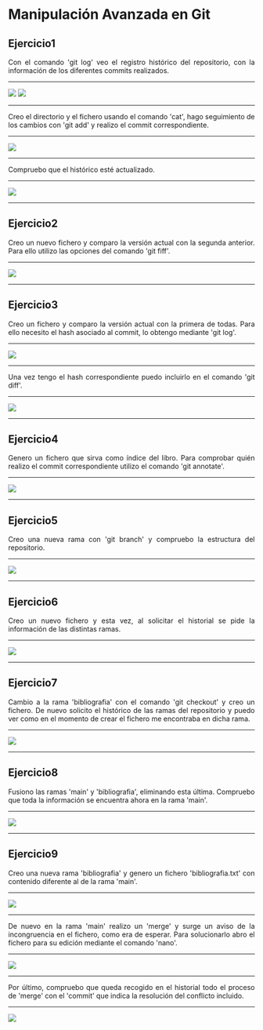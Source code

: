 <div align="justify">

# Manipulación Avanzada en Git


## Ejercicio1

Con el comando 'git log' veo el registro histórico del repositorio, con la información de los diferentes commits realizados.

---

<img src="img/log1.png">

<img src="img/log2.png">

---

Creo el directorio y el fichero usando el comando 'cat', hago seguimiento de los cambios con 'git add' y realizo el commit correspondiente.

---

<img src="img/captura3.png">

---

Compruebo que el histórico esté actualizado.

---

<img src="img/captura4.png">

---
## Ejercicio2

Creo un nuevo fichero y comparo la versión actual con la segunda anterior. Para ello utilizo las opciones del comando 'git fiff'.

---

<img src="img/captura5.png">

---
## Ejercicio3

Creo un fichero y comparo la versión actual con la primera de todas. Para ello necesito el hash asociado al commit, lo obtengo mediante 'git log'.

---

<img src="img/captura6.png">

---

Una vez tengo el hash correspondiente puedo incluirlo en el comando 'git diff'.

---

<img src="img/captura7.png">

---
## Ejercicio4

Genero un fichero que sirva como índice del libro. Para comprobar quién realizo el commit correspondiente utilizo el comando 'git annotate'.

---

<img src="img/captura8.png">

---
## Ejercicio5

Creo una nueva rama con 'git branch' y compruebo la estructura del repositorio.

---

<img src="img/captura9.png">

---
## Ejercicio6

Creo un nuevo fichero y esta vez, al solicitar el historial se pide la información de las distintas ramas. 

---

<img src="img/captura10.png">

---
## Ejercicio7

Cambio a la rama 'bibliografia' con el comando 'git checkout' y creo un fichero. De nuevo solicito el histórico de las ramas del repositorio y puedo ver como en el momento de crear el fichero me encontraba en dicha rama. 

---

<img src="img/captura11.png">

---
## Ejercicio8

Fusiono las ramas 'main' y 'bibliografia', eliminando esta última. Compruebo que toda la información se encuentra ahora en la rama 'main'.

---

<img src="img/captura12.png">

---
## Ejercicio9

Creo una nueva rama 'bibliografia' y genero un fichero 'bibliografia.txt' con contenido diferente al de la rama 'main'.

---

<img src="img/captura13.png">

---
De nuevo en la rama 'main' realizo un 'merge' y surge un aviso de la incongruencia en el fichero, como era de esperar. Para solucionarlo abro el fichero para su edición mediante el comando 'nano'. 

---

<img src="img/captura14.png">

---
Por último, compruebo que queda recogido en el historial todo el proceso de 'merge' con el 'commit' que indica la resolución del conflicto incluido.

---
<img src="img/captura15.png">

</div>




